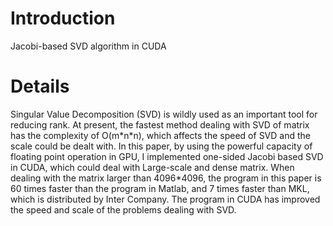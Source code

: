 # Introduction #

Jacobi-based SVD algorithm in CUDA

# Details #
Singular Value Decomposition (SVD) is wildly used as an important tool for reducing rank. At present, the fastest method dealing with SVD of matrix has the complexity of O(m\*n\*n), which affects the speed of SVD and the scale could be dealt with. In this paper, by using the powerful capacity of floating point operation in GPU, I implemented one-sided Jacobi based SVD in CUDA, which could deal with Large-scale and dense matrix. When dealing with the matrix larger than 4096\*4096, the program in this paper is 60 times faster than the program in Matlab, and 7 times faster than MKL, which is distributed by Inter Company. The program in CUDA has improved the speed and scale of the problems dealing with SVD.